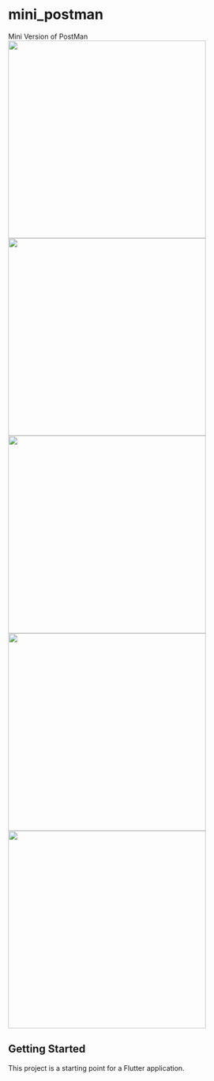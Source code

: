 # mini_postman

Mini Version of PostMan
<img src="screenShot/screen1.jpg" width=400>
<img src="screenShot/screen2.jpg" width=400>
<img src="screenShot/screen3.jpg" width=400>
<img src="screenShot/screen4.jpg" width=400>
<img src="screenShot/screen5.jpg" width=400>
## Getting Started

This project is a starting point for a Flutter application.




